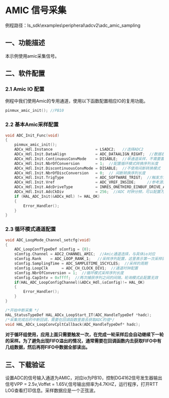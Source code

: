 # AMIC 信号采集

例程路径：ls_sdk\examples\peripheral\adcv2\adc_amic_sampling

## 一、功能描述

本示例使用amic采集信号。

## 二、软件配置

### 2.1 Amic IO 配置

例程中我们使用Amic的专用通道，使用以下函数配置相应IO的复用功能。

```C
pinmux_amic_init(); //PB10
```

### 2.2 基本Amic采样配置

```C
void ADC_Init_Func(void)
{
    pinmux_amic_init();
    ADCx_Hdl.Instance                   = LSADC2;   //选择ADC2
    ADCx_Hdl.Init.DataAlign             = ADC_DATAALIGN_RIGHT;  //数据右对齐
    ADCx_Hdl.Init.ContinuousConvMode    = DISABLE;  //单通道采样，不需要置为连续模式
    ADCx_Hdl.Init.NbrOfConversion       = 1;  //配置循环模式转换序列长度
    ADCx_Hdl.Init.DiscontinuousConvMode = DISABLE;  //不使用间断转换模式
    ADCx_Hdl.Init.NbrOfDiscConversion   = 0;  // 间断转换序列长度
    ADCx_Hdl.Init.TrigType              = ADC_SOFTWARE_TRIGT;  //触发方式选择，通常为软件触发
    ADCx_Hdl.Init.Vref                  = ADC_VREF_INSIDE;     //参考源选择，这里选择内部参考电压
    ADCx_Hdl.Init.AdcDriveType          = INRES_ONETHIRD_EINBUF_DRIVE_ADC;   //采样路径选择，这里输入信号1/3分压之后，经过运放驱动ADC
    ADCx_Hdl.Init.AdcCkDiv              = 256;  //ADC 时钟分频，可以配置为0~0x1FF
    if (HAL_ADC_Init(&ADCx_Hdl) != HAL_OK)
    {
        Error_Handler();
    }
}
```

### 2.3 循环模式通道配置

```C
void ADC_LoopMode_Channel_setcfg(void)
{
    ADC_LoopConfTypeDef sConfig = {0};
    sConfig.Channel = ADC2_CHANNEL_AMIC;  //Amic通道选择，与具体io对应
    sConfig.Rank    = ADC_LOOP_RANK_1;   //采样序列配置，这里表示第一次采样的通道
    sConfig.SamplingTime = ADC_SAMPLETIME_15CYCLES;  //采样的周期
    sConfig.LoopClk      = ADC_CH_CLOCK_DIV1;  //通道时钟配置
    sConfig.NbrOfConversion = 1;  //循环模式采样序列长度
    sConfig.CapIntv = 0xffff;  //两次捕获序列之间的间隔，轮询模式此配置无效
    if(HAL_ADC_LoopConfigChannel(&ADCx_Hdl,&sConfig)!= HAL_OK)
    {
        Error_Handler();
    }
}

/*开始中断采集 */
HAL_StatusTypeDef HAL_ADCx_LoopStart_IT(ADC_HandleTypeDef *hadc);
/*采集完成后的中断回调，需要在回调函数里面去获取ADC的值*/
void HAL_ADCx_LoopConvCpltCallback(ADC_HandleTypeDef* hadc);
```

**对于循环组使用，应用上面只需要触发一次，在完成一轮采样后会自动继续下一轮的采样。为了避免出现FIFO溢出的情况，通常需要在回调函数内去获取FIFO中有几组数据，然后再将FIFO中数据全部读出。**

## 三、下载验证

设置ADC的信号输入通道为AMIC，对应io为PB10，控制DG4162信号发生器输出信号VPP = 2.5v,Voffet = 1.65V,信号输出频率为4.7KHZ，运行程序，打开RTT LOG查看打印信息。采样数据应是一个正弦波。